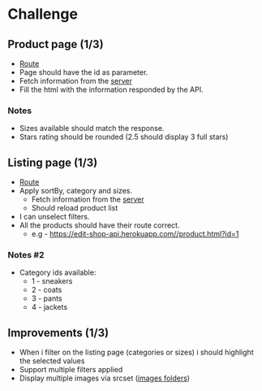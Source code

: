 # Challenge

## Product page (1/3)

* [Route](https://edit-shop-api.herokuapp.com//product.html)
* Page should have the id as parameter.
* Fetch information from the [server](https://edit-shop-api.herokuapp.com//docs/#/Product%20Operations/getProduct)
* Fill the html with the information responded by the API.

### Notes

* Sizes available should match the response.
* Stars rating should be rounded (2.5 should display 3 full stars)

## Listing page (1/3)

* [Route](https://edit-shop-api.herokuapp.com//productList.html)
* Apply sortBy, category and sizes.
    * Fetch information from the [server](https://edit-shop-api.herokuapp.com//docs/#/Product%20Operations/getProductsList)
    * Should reload product list
* I can unselect filters.
* All the products should have their route correct. 
    * e.g - https://edit-shop-api.herokuapp.com//product.html?id=1

### Notes #2

* Category ids available:
    * 1 - sneakers
    * 2 - coats
    * 3 - pants
    * 4 - jackets

## Improvements (1/3)

* When i filter on the listing page (categories or sizes) i should highlight the selected values
* Support multiple filters applied
* Display multiple images via srcset ([images folders](https://github.com/moisessantos/shop-api/tree/master/client/imgs/products))
